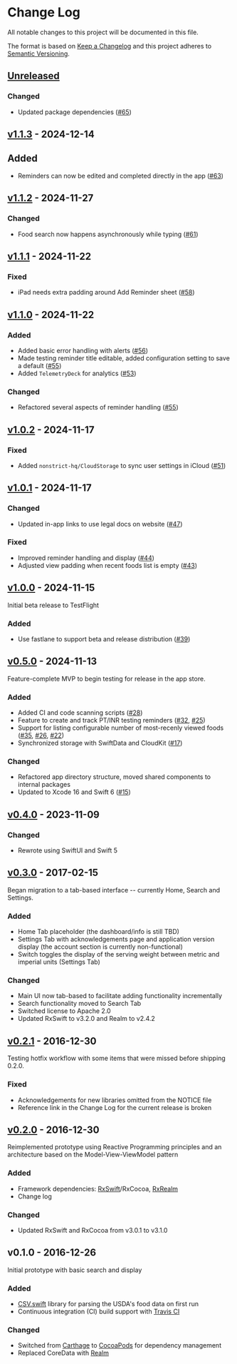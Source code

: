 # Change Log

All notable changes to this project will be documented in this file.

The format is based on [Keep a Changelog](http://keepachangelog.com/)
and this project adheres to [Semantic Versioning](http://semver.org/).

## [Unreleased]

### Changed

- Updated package dependencies ([#65](https://github.com/robertwtucker/kfinderapp-ios/issues/65))

## [v1.1.3] - 2024-12-14

## Added

- Reminders can now be edited and completed directly in the app ([#63](https://github.com/robertwtucker/kfinderapp-ios/pull/63))

## [v1.1.2] - 2024-11-27

### Changed

- Food search now happens asynchronously while typing ([#61](https://github.com/robertwtucker/kfinderapp-ios/issues/61))

## [v1.1.1] - 2024-11-22

### Fixed

- iPad needs extra padding around Add Reminder sheet ([#58](https://github.com/robertwtucker/kfinderapp-ios/issues/58))

## [v1.1.0] - 2024-11-22

### Added

- Added basic error handling with alerts ([#56](https://github.com/robertwtucker/kfinderapp-ios/issues/56))
- Made testing reminder title editable, added configuration setting to save
  a default ([#55](https://github.com/robertwtucker/kfinderapp-ios/issues/55))
- Added `TelemetryDeck` for analytics ([#53](https://github.com/robertwtucker/kfinderapp-ios/issues/53))

### Changed

- Refactored several aspects of reminder handling ([#55](https://github.com/robertwtucker/kfinderapp-ios/issues/55))

## [v1.0.2] - 2024-11-17

### Fixed

- Added `nonstrict-hq/CloudStorage` to sync user settings in iCloud ([#51](https://github.com/robertwtucker/kfinderapp-ios/pull/51))

## [v1.0.1] - 2024-11-17

### Changed

- Updated in-app links to use legal docs on website ([#47](https://github.com/robertwtucker/kfinderapp-ios/pull/47))

### Fixed

- Improved reminder handling and display ([#44](https://github.com/robertwtucker/kfinderapp-ios/pull/44))
- Adjusted view padding when recent foods list is empty ([#43](https://github.com/robertwtucker/kfinderapp-ios/pull/43))

## [v1.0.0] - 2024-11-15

Initial beta release to TestFlight

### Added

- Use fastlane to support beta and release distribution ([#39](https://github.com/robertwtucker/kfinderapp-ios/pull/39))

## [v0.5.0] - 2024-11-13

Feature-complete MVP to begin testing for release in the app store.

### Added

- Added CI and code scanning scripts ([#28](https://github.com/robertwtucker/kfinderapp-ios/pull/28))
- Feature to create and track PT/INR testing reminders ([#32](https://github.com/robertwtucker/kfinderapp-ios/pull/32),
  [#25](https://github.com/robertwtucker/kfinderapp-ios/pull/25))
- Support for listing configurable number of most-recenly viewed foods ([#35](https://github.com/robertwtucker/kfinderapp-ios/pull/35),
  [#26](https://github.com/robertwtucker/kfinderapp-ios/pull/26),
  [#22](https://github.com/robertwtucker/kfinderapp-ios/pull/22))
- Synchronized storage with SwiftData and CloudKit ([#17](https://github.com/robertwtucker/kfinderapp-ios/pull/17))

### Changed

- Refactored app directory structure, moved shared components to internal
  packages
- Updated to Xcode 16 and Swift 6 ([#15](https://github.com/robertwtucker/kfinderapp-ios/pull/15))

## [v0.4.0] - 2023-11-09

### Changed

- Rewrote using SwiftUI and Swift 5

## [v0.3.0] - 2017-02-15

Began migration to a tab-based interface -- currently Home, Search and Settings.

### Added

- Home Tab placeholder (the dashboard/info is still TBD)
- Settings Tab with acknowledgements page and application version display (the
  account section is currently non-functional)
- Switch toggles the display of the serving weight between metric and imperial
  units (Settings Tab)

### Changed

- Main UI now tab-based to facilitate adding functionality incrementally
- Search functionality moved to Search Tab
- Switched license to Apache 2.0
- Updated RxSwift to v3.2.0 and Realm to v2.4.2

## [v0.2.1] - 2016-12-30

Testing hotfix workflow with some items that were missed before shipping 0.2.0.

### Fixed

- Acknowledgements for new libraries omitted from the NOTICE file
- Reference link in the Change Log for the current release is broken

## [v0.2.0] - 2016-12-30

Reimplemented prototype using Reactive Programming principles and an architecture
based on the Model-View-ViewModel pattern

### Added

- Framework dependencies: [RxSwift](https://github.com/ReactiveX/RxSwift)/RxCocoa,
  [RxRealm](https://github.com/RxSwiftCommunity/RxRealm)
- Change log

### Changed

- Updated RxSwift and RxCocoa from v3.0.1 to v3.1.0

## v0.1.0 - 2016-12-26

Initial prototype with basic search and display

### Added

- [CSV.swift](https://github.com/yaslab/CSV.swift) library for parsing the
  USDA's food data on first run
- Continuous integration (CI) build support with [Travis CI](https://travis-ci.org/robertwtucker/kfinderapp-ios)

### Changed

- Switched from [Carthage](https://github.com/Carthage/Carthage) to
  [CocoaPods](https://cocoapods.org/about) for dependency management
- Replaced CoreData with [Realm](https://realm.io/)

[Unreleased]: https://github.com/robertwtucker/kfinderapp-ios/compare/v1.1.3...HEAD
[v1.1.3]: https://github.com/robertwtucker/kfinderapp-ios/compare/v1.1.2...v1.1.3
[v1.1.2]: https://github.com/robertwtucker/kfinderapp-ios/compare/v1.1.1...v1.1.2
[v1.1.1]: https://github.com/robertwtucker/kfinderapp-ios/compare/v1.1.0...v1.1.1
[v1.1.0]: https://github.com/robertwtucker/kfinderapp-ios/compare/v1.0.2...v1.1.0
[v1.0.2]: https://github.com/robertwtucker/kfinderapp-ios/compare/v1.0.1...v1.0.2
[v1.0.1]: https://github.com/robertwtucker/kfinderapp-ios/compare/v1.0.0...v1.0.1
[v1.0.0]: https://github.com/robertwtucker/kfinderapp-ios/compare/v0.5.0...v1.0.0
[v0.5.0]: https://github.com/robertwtucker/kfinderapp-ios/compare/v0.4.0...v0.5.0
[v0.4.0]: https://github.com/robertwtucker/kfinderapp-ios/compare/v0.3.0...v0.4.0
[v0.3.0]: https://github.com/robertwtucker/kfinderapp-ios/compare/v0.2.1...v0.3.0
[v0.2.1]: https://github.com/robertwtucker/kfinderapp-ios/compare/v0.2.0...v0.2.1
[v0.2.0]: https://github.com/robertwtucker/kfinderapp-ios/compare/v0.1.0...v0.2.0
